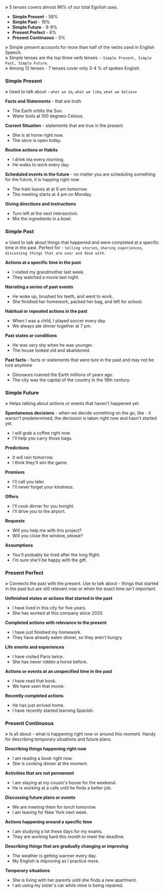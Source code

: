 **>** 5 tenses covers almost 96% of our total Egnlish uses.
- **Simple Present** - 58%
- **Simple Past** - 19%
- **Simple Future** - 8-9%
- **Present Prefect** - 6%
- **Present Continuous** - 5%

**>** Simple present accounts for more than half of the verbs used in English Speech.<br>
**>** Simple tenses are the top three verb tenses. - `Simple Present, Simple Past, Simple Future`.<br>
**>** Among 12 tenses - 7 tenses cover only 3-4 % of spoken English.

### **Simple Present**
**>** Used to talk about - `what we do`, `what we like`, `what we believe`

**Facts and Statements** - that are truth
- The Earth orbits the Sun.
- Water boils at 100 degrees Celsius.

**Current Situation** - statements that are true in the present
- She is at home right now.
- The store is open today.

**Routine actions or Habits**
- I drink tea every morning.
- He walks to work every day.

**Scheduled events in the future** - no matter you are scheduling something for the future, it is happing right now
- The train leaves at at 9 am tomorrow.
- The meeting starts at 4 pm on Monday.

**Giving directions and instructions**
- Turn left at the next intersection.
- Mix the ingredients in a bowl.

### **Simple Past**
**>** Used to talk about things that happened and were completed at a specific time in the past. Perfect for - `telling stories`, `sharing experiences`, `discussing things that are over and done with`.

**Actions at a specific time in the past**
- I visited my grandmother last week.
- They watched a movie last night.

**Narrating a series of past events**
- He woke up, brushed his teeth, and went to work.
- She finished her homework, packed her bag, and left for school.

**Habitual or repeated actions in the past**
- When I was a child, I played soccer every day.
- We always ate dinner together at 7 pm.

**Past states or conditions**
- He was very shy when he was younger.
- The house looked old and abandoned.

**Past facts** - facts or statements that were ture in the past and may not be ture anymore
- Dinosaurs roamed the Earth millions of years ago.
- The city was the capital of the country in the 18th century.

### **Simple Future**
**>** Helps talking about actions or events that haven't happened yet.

**Spontaneous decisions** - when we decide something on the go, like - it wansn't predetermined, the decission is taken right now and hasn't started yet.
- I will grab a coffee right now.
- I'll help you carry those bags.

**Predictions**
- It will rain tomorrow.
- I think they'll win the game.

**Promises**
- I'll call you later.
- I'll never forget your kindness.

**Offers**
- I'll cook dinner for you tonight.
- I'll drive you to the airport.

**Requests**
- Will you help me with this project?
- Will you close the window, please?

**Assumptions**
- You'll probably be tired after the long flight.
- I'm sure she'll be happy with the gift.

### **Present Perfect**
**>** Connects the past with the present. Use to talk about - things that started in the past but are still relevant now or when the exact time isn't important.

**Unfinished states or actions that started in the past**
- I have lived in this city for five years.
- She has worked at this company since 2020.

**Completed actions with relevance to the present**
- I have just finished my homework.
- They have already eaten dinner, so they aren't hungry.

**Life enents and experiences**
- I have visited Paris twice.
- She has never ridden a horse before.

**Actions or events at an unspecified time in the past**
- I have read that book.
- We have seen that movie.

**Recently completed actions**
- He has just arrived home.
- I have recently started learning Spanish.

### **Present Continuous**
**>** Is all about - what is happening right now or around this moment. Handy for describing temporary situations and future plans.

**Describing things happening right now**
- I am readng a book right now.
- She is cooking dinner at the moment.

**Activities that are not permenent**
- I am staying at my cousin's house for the weekend.
- He is working at a cafe until he finds a better job.

**Discussing future plans or events**
- We are meeting them for lunch tomorrow.
- I am leaving for New York next week.

**Actions happening around a specific time**
- I am studying a lot these days for my exams.
- They are working hard this month to meet the deadline.

**Describing things that are gradually changing or improving**
- The weather is getting warmer every day.
- My English is improving as I practice more.

**Temporary situations**
- She is living with her parents until she finds a new apartment.
- I am using my sister's car while mine is being repaired.